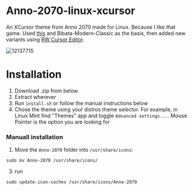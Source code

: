 # Anno-2070-linux-xcursor
An XCursor theme from Anno 2070 made for Linux. Because I like that game.
Used [this](http://www.rw-designer.com/cursor-set/anno-2070) and Bibata-Modern-Classic as the basis, then added new variants using [RW Cursor Editor](http://www.rw-designer.com/cursor-maker).

![12137715](https://github.com/user-attachments/assets/1673e529-4888-4bf6-bce4-6462917c610a)

# Installation
1. Download .zip from below
2. Extract wherever
3. Run `install.sh` or follow the manual instructions below
4. Chose the theme using your distros theme selector.
For example, in Linux Mint find "Themes" app and toggle `Advanced settings...`. Mouse Pointer is the option you are looking for
   
### Manuall installation
1. Move the `Anno-2070` folder into `/usr/share/icons`:
```
sudo mv Anno-2070 /usr/share/icons/
```
3. run 
```
sudo update-icon-caches /usr/share/icons/Anno-2070
```
